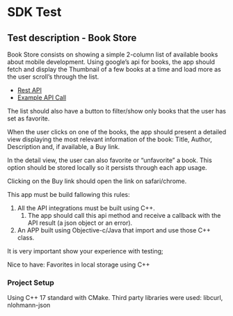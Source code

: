 # SDK Test
## Test description - Book Store
Book Store consists on showing a simple 2-column list of available books about mobile development.
Using google’s api for books, the app should fetch and display the Thumbnail of a few books at a time and load more as the user scroll’s through the list.

- [Rest API](https://developers.google.com/books/docs/v1/getting_started#REST)
- [Example API Call](https://www.googleapis.com/books/v1/volumes?q=ios&maxResults=20&startIndex=0)

The list should also have a button to filter/show only books that the user has set as favorite.

When the user clicks on one of the books, the app should present a detailed view displaying the most relevant information of the book: Title, Author, Description and, if available, a Buy link.

In the detail view, the user can also favorite or “unfavorite” a book. This option should be stored locally so it persists through each app usage.

Clicking on the Buy link should open the link on safari/chrome.

This app must be build fallowing this rules:
1. All the API integrations must be built using C++.
    1. The app should call this api method and receive a callback with the API result (a json object or
an error).
2. An APP built using Objective-c/Java that import and use those C++ class.

It is very important show your experience with testing;

Nice to have: Favorites in local storage using C++

### Project Setup
Using C++ 17 standard with CMake. Third party libraries were used: libcurl, nlohmann-json